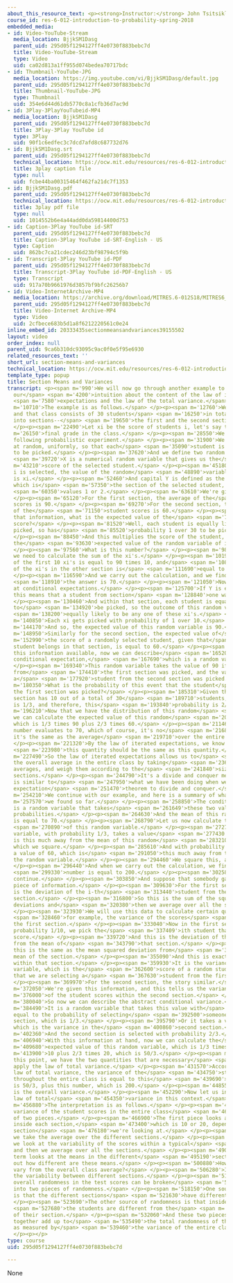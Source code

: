```yaml
---
about_this_resource_text: <p><strong>Instructor:</strong> John Tsitsiklis</p>
course_id: res-6-012-introduction-to-probability-spring-2018
embedded_media:
- id: Video-YouTube-Stream
  media_location: BjjkSM1Dasg
  parent_uid: 295d05f1294127ff4e0730f883bebc7d
  title: Video-YouTube-Stream
  type: Video
  uid: ca02d813a1ff955d074bedea70717bdc
- id: Thumbnail-YouTube-JPG
  media_location: https://img.youtube.com/vi/BjjkSM1Dasg/default.jpg
  parent_uid: 295d05f1294127ff4e0730f883bebc7d
  title: Thumbnail-YouTube-JPG
  type: Thumbnail
  uid: 354e6d44d61db5770c8a1cfb36d7ac9d
- id: 3Play-3PlayYouTubeid-MP4
  media_location: BjjkSM1Dasg
  parent_uid: 295d05f1294127ff4e0730f883bebc7d
  title: 3Play-3Play YouTube id
  type: 3Play
  uid: 90f1c6edfec3c7dcd7afd8c687732d76
- id: BjjkSM1Dasg.srt
  parent_uid: 295d05f1294127ff4e0730f883bebc7d
  technical_location: https://ocw.mit.edu/resources/res-6-012-introduction-to-probability-spring-2018/part-i-the-fundamentals/section-means-and-variances/BjjkSM1Dasg.srt
  title: 3play caption file
  type: null
  uid: fcbe44ba00315464f462fa21dc7f1353
- id: BjjkSM1Dasg.pdf
  parent_uid: 295d05f1294127ff4e0730f883bebc7d
  technical_location: https://ocw.mit.edu/resources/res-6-012-introduction-to-probability-spring-2018/part-i-the-fundamentals/section-means-and-variances/BjjkSM1Dasg.pdf
  title: 3play pdf file
  type: null
  uid: 1014552b6e4a44add0da59814400d753
- id: Caption-3Play YouTube id-SRT
  parent_uid: 295d05f1294127ff4e0730f883bebc7d
  title: Caption-3Play YouTube id-SRT-English - US
  type: Caption
  uid: 862bc7ca21cdec246d23bf98794c5f9b
- id: Transcript-3Play YouTube id-PDF
  parent_uid: 295d05f1294127ff4e0730f883bebc7d
  title: Transcript-3Play YouTube id-PDF-English - US
  type: Transcript
  uid: 917a70b9661976d3857bf9bfc26256b7
- id: Video-InternetArchive-MP4
  media_location: https://archive.org/download/MITRES.6-012S18/MITRES6_012S18_L13-09_300k.mp4
  parent_uid: 295d05f1294127ff4e0730f883bebc7d
  title: Video-Internet Archive-MP4
  type: Video
  uid: 2cfbece683b5d1a8f6212220561c0e24
inline_embed_id: 20333435sectionmeansandvariances39155502
layout: video
order_index: null
parent_uid: 9ca6b310dc93095c9ac0f0e5f95e6930
related_resources_text: ''
short_url: section-means-and-variances
technical_location: https://ocw.mit.edu/resources/res-6-012-introduction-to-probability-spring-2018/part-i-the-fundamentals/section-means-and-variances
template_type: popup
title: Section Means and Variances
transcript: <p><span m='990'>We will now go through another example to consolidate
  our</span> <span m='4200'>intuition about the content of the law of iterated</span>
  <span m='7580'>expectations and the law of the total variance.</span> </p><p><span
  m='10710'>The example is as follows.</span> </p><p><span m='12760'>We have a class,
  and that class consists of 30 students</span> <span m='16250'>in total who are divided
  into sections--</span> <span m='19650'>the first and the second section.</span>
  </p><p><span m='22490'>Let xi be the score of students i, let's say the</span> <span
  m='26150'>final grade in the class.</span> </p><p><span m='28550'>We consider the
  following probabilistic experiment.</span> </p><p><span m='31900'>We pick a student
  at random, uniformly, so that each</span> <span m='35090'>student is equally likely
  to be picked.</span> </p><p><span m='37620'>And we define two random variables--</span>
  <span m='39720'>X is a numerical random variable that gives us the</span> <span
  m='43210'>score of the selected student.</span> </p><p><span m='45180'>So if student
  i is selected, the value of the random</span> <span m='48890'>variable capital X
  is xi.</span> </p><p><span m='52460'>And capital Y is defined as the random variable,
  which is</span> <span m='57350'>the section of the selected student, so that y takes</span>
  <span m='60350'>values 1 or 2.</span> </p><p><span m='63610'>We're given some information.</span>
  </p><p><span m='65120'>For the first section, the average of the</span> <span m='67310'>student
  scores is 90.</span> </p><p><span m='69270'>For the second section, the average
  of the</span> <span m='71150'>student scores is 60.</span> </p><p><span m='74000'>Given
  that information, what is the expected value of the</span> <span m='78980'>student
  score?</span> </p><p><span m='81520'>Well, each student is equally likely to be
  picked, so has</span> <span m='85520'>probability 1 over 30 to be picked.</span>
  </p><p><span m='88450'>And this multiplies the score of the student, so this is
  the</span> <span m='93630'>expected value of the random variable of interest.</span>
  </p><p><span m='97560'>What is this number?</span> </p><p><span m='98860'>Well,
  we need to calculate the sum of the xi's.</span> </p><p><span m='101910'>The sum
  of the first 10 xi's is equal to 90 times 10, and</span> <span m='108600'>the sum
  of the xi's in the other section is</span> <span m='111690'>equal to 60 times 20.</span>
  </p><p><span m='116590'>And we carry out the calculation, and we find that</span>
  <span m='118910'>the answer is 70.</span> </p><p><span m='121050'>Now let us look
  at conditional expectations.</span> </p><p><span m='125700'>If Y is equal to 1,
  this means that a student from section</span> <span m='128840'>one was picked.</span>
  </p><p><span m='130460'>And within that section, each student is equally likely
  to</span> <span m='134920'>be picked, so the outcome of this random variable is</span>
  <span m='138200'>equally likely to be any one of these xi's.</span> </p><p><span
  m='140850'>Each xi gets picked with probability of 1 over 10.</span> </p><p><span
  m='144170'>And so, the expected value of this random variable is 90.</span> </p><p><span
  m='148950'>Similarly for the second section, the expected value of</span> <span
  m='152990'>the score of a randomly selected student, given that</span> <span m='155750'>the
  student belongs in that section, is equal to 60.</span> </p><p><span m='161810'>With
  this information available, now we can describe</span> <span m='165200'>the abstract
  conditional expectation,</span> <span m='167690'>which is a random variable.</span>
  </p><p><span m='169340'>This random variable takes the value of 90 if a student
  from</span> <span m='174410'>the first section was picked, and the value of 60 if
  a</span> <span m='177920'>student from the second section was picked.</span> </p><p><span
  m='180350'>What is the probability of this event that the student</span> <span m='183360'>from
  the first section was picked?</span> </p><p><span m='185310'>Given that the first
  section has 10 out of a total of 30</span> <span m='189710'>students, this probability
  is 1/3, and therefore, this</span> <span m='193840'>probability is 2/3.</span> </p><p><span
  m='196210'>Now that we have the distribution of this random</span> <span m='198610'>variable,
  we can calculate the expected value of this random</span> <span m='202230'>variable,
  which is 1/3 times 90 plus 2/3 times 60.</span> </p><p><span m='211460'>And this
  number evaluates to 70, which of course, it's no</span> <span m='216800'>coincidence,
  it's the same as the average</span> <span m='219710'>over the entire class.</span>
  </p><p><span m='221320'>By the law of iterated expectations, we know that</span>
  <span m='223980'>this quantity should be the same as this quantity.</span> </p><p><span
  m='227490'>So the law of iterated expectations allows us to</span> <span m='230550'>calculate
  the overall average in the entire class by taking</span> <span m='236515'>the section
  averages, and weigh them according to the</span> <span m='241840'>sizes of the different
  sections.</span> </p><p><span m='244790'>It's a divide and conquer method, and it
  is similar to</span> <span m='247950'>what we have been doing when we use the total
  expectation</span> <span m='251470'>theorem to divide and conquer.</span> </p><p><span
  m='254210'>We continue with our example, and here is a summary of what</span> <span
  m='257570'>we found so far.</span> </p><p><span m='258850'>The conditional expectation
  is a random variable that takes</span> <span m='261649'>these two values with certain
  probabilities.</span> </p><p><span m='264630'>And the mean of this random variable
  is equal to 70.</span> </p><p><span m='268790'>Let us now calculate the variance</span>
  <span m='270890'>of this random variable.</span> </p><p><span m='272740'>This random
  variable, with probability 1/3, takes a value</span> <span m='277430'>90, which
  is this much away from the mean of this random</span> <span m='283210'>variable,
  which we square.</span> </p><p><span m='285610'>And with probability 2/3, it takes
  a value of 60, which is</span> <span m='291050'>this much away from the mean of
  the random variable.</span> </p><p><span m='294460'>We square this, as well.</span>
  </p><p><span m='296440'>And when we carry out the calculation, we find that this</span>
  <span m='299330'>number is equal to 200.</span> </p><p><span m='302580'>Let us now
  continue.</span> </p><p><span m='303850'>And suppose that somebody gave us this
  piece of information.</span> </p><p><span m='309630'>For the first section, this
  is the deviation of the i-th</span> <span m='313440'>student from the mean of that
  section.</span> </p><p><span m='316800'>So this is the sum of the squares of the
  deviations and</span> <span m='320380'>then we average over all the students.</span>
  </p><p><span m='323930'>We will use this data to calculate certain quantities--</span>
  <span m='328460'>for example, the variance of the scores</span> <span m='331080'>in
  the first section.</span> </p><p><span m='333040'>Now in the first section, with
  probability 1/10, we pick the</span> <span m='337409'>ith student that has this
  score.</span> </p><p><span m='339720'>And this is the deviation of that student
  from the mean of</span> <span m='343790'>that section.</span> </p><p><span m='345220'>So
  this is the same as the mean squared deviation from</span> <span m='352000'>the
  mean of the section.</span> </p><p><span m='355090'>And this is exactly the variance
  within that section.</span> </p><p><span m='359930'>It is the variance of the random
  variable, which is the</span> <span m='362600'>score of a random student, given
  that we are selecting a</span> <span m='367630'>student from the first section.</span>
  </p><p><span m='369970'>For the second section, the story similar.</span> </p><p><span
  m='372050'>We're given this information, and this tells us the variance</span> <span
  m='376000'>of the student scores within the second section.</span> </p><p><span
  m='380040'>So now we can describe the abstract conditional variance.</span> </p><p><span
  m='384490'>It is a random variable that takes this value with</span> <span m='388840'>probability
  equal to the probability of selecting</span> <span m='392500'>someone from this
  section, which is 1/3.</span> </p><p><span m='395790'>Or it takes a value of 20,
  which is the variance in the</span> <span m='400860'>second section.</span> </p><p><span
  m='402360'>And the second section is selected with probability 2/3.</span> </p><p><span
  m='406940'>With this information at hand, now we can calculate the</span> <span
  m='409680'>expected value of this random variable, which is 1/3 times</span> <span
  m='413900'>10 plus 2/3 times 20, which is 50/3.</span> </p><p><span m='423920'>At
  this point, we have the two quantities that are necessary</span> <span m='428600'>to
  apply the law of total variance.</span> </p><p><span m='431570'>According to the
  law of total variance, the variance of the</span> <span m='434750'>student scores
  throughout the entire class is equal to this</span> <span m='439690'>number, which
  is 50/3, plus this number, which is 200.</span> </p><p><span m='448550'>And this
  is the overall variance.</span> </p><p><span m='452290'>Now let us interpret the
  law of total</span> <span m='454350'>variance in this context.</span> </p><p><span
  m='456880'>The interpretation is as follows.</span> </p><p><span m='459290'>The
  variance of the student scores in the entire class</span> <span m='463159'>consists
  of two pieces.</span> </p><p><span m='466900'>The first piece looks at the variance
  inside each section,</span> <span m='473400'>which is 10 or 20, depending on which
  section</span> <span m='476180'>we're looking at.</span> </p><p><span m='477190'>And
  we take the average over the different sections.</span> </p><p><span m='480800'>So
  we look at the variability of the scores within a typical</span> <span m='485490'>section,
  and then we average over all the sections.</span> </p><p><span m='490030'>The other
  term looks at the means in the different</span> <span m='495190'>sections, and figures
  out how different are these means.</span> </p><p><span m='500880'>How much do they
  vary from the overall class average?</span> </p><p><span m='506280'>It measures
  the variability between different sections.</span> </p><p><span m='510310'>So the
  overall randomness in the test scores can be broken</span> <span m='514570'>down
  into two pieces of randomness.</span> </p><p><span m='518150'>One source of randomness
  is that the different sections</span> <span m='521630'>have different means.</span>
  </p><p><span m='523690'>The other source of randomness is that inside each section,</span>
  <span m='527680'>the students are different from the</span> <span m='529960'>means
  of their section.</span> </p><p><span m='532060'>And these two pieces of randomness
  together add up to</span> <span m='535490'>the total randomness of the student scores
  as measured by</span> <span m='539460'>the variance of the entire class.</span>
  </p><p></p>
type: course
uid: 295d05f1294127ff4e0730f883bebc7d

---
```

None